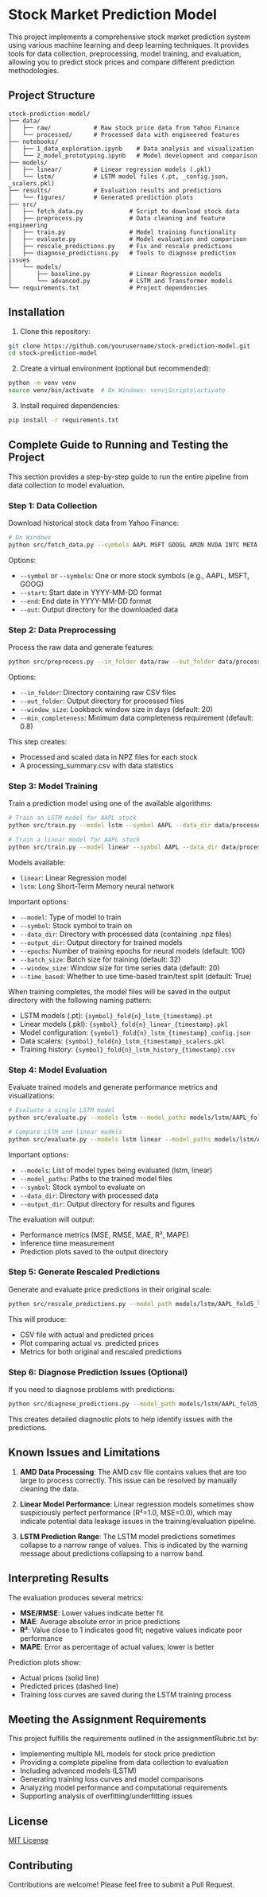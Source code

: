 # Stock Market Prediction Model

This project implements a comprehensive stock market prediction system using various machine learning and deep learning techniques. It provides tools for data collection, preprocessing, model training, and evaluation, allowing you to predict stock prices and compare different prediction methodologies.

## Project Structure

```
stock-prediction-model/
├── data/
│   ├── raw/            # Raw stock price data from Yahoo Finance
│   └── processed/      # Processed data with engineered features
├── notebooks/
│   ├── 1_data_exploration.ipynb    # Data analysis and visualization
│   └── 2_model_prototyping.ipynb   # Model development and comparison
├── models/
│   ├── linear/         # Linear regression models (.pkl)
│   └── lstm/           # LSTM model files (.pt, _config.json, _scalers.pkl)
├── results/            # Evaluation results and predictions
│   └── figures/        # Generated prediction plots
├── src/
│   ├── fetch_data.py             # Script to download stock data
│   ├── preprocess.py             # Data cleaning and feature engineering
│   ├── train.py                  # Model training functionality
│   ├── evaluate.py               # Model evaluation and comparison
│   ├── rescale_predictions.py    # Fix and rescale predictions
│   ├── diagnose_predictions.py   # Tools to diagnose prediction issues
│   └── models/
│       ├── baseline.py           # Linear Regression models
│       └── advanced.py           # LSTM and Transformer models
└── requirements.txt              # Project dependencies
```

## Installation

1. Clone this repository:
```bash
git clone https://github.com/yourusername/stock-prediction-model.git
cd stock-prediction-model
```

2. Create a virtual environment (optional but recommended):
```bash
python -m venv venv
source venv/bin/activate  # On Windows: venv\Scripts\activate
```

3. Install required dependencies:
```bash
pip install -r requirements.txt
```

## Complete Guide to Running and Testing the Project

This section provides a step-by-step guide to run the entire pipeline from data collection to model evaluation.

### Step 1: Data Collection

Download historical stock data from Yahoo Finance:

```bash
# On Windows
python src/fetch_data.py --symbols AAPL MSFT GOOGL AMZN NVDA INTC META CSCO TSLA --start 2010-01-01 --end 2023-01-01 --out data/raw
```

Options:
- `--symbol` or `--symbols`: One or more stock symbols (e.g., AAPL, MSFT, GOOG)
- `--start`: Start date in YYYY-MM-DD format
- `--end`: End date in YYYY-MM-DD format
- `--out`: Output directory for the downloaded data

### Step 2: Data Preprocessing

Process the raw data and generate features:

```bash
python src/preprocess.py --in_folder data/raw --out_folder data/processed
```

Options:
- `--in_folder`: Directory containing raw CSV files
- `--out_folder`: Output directory for processed files
- `--window_size`: Lookback window size in days (default: 20)
- `--min_completeness`: Minimum data completeness requirement (default: 0.8)

This step creates:
- Processed and scaled data in NPZ files for each stock
- A processing_summary.csv with data statistics

### Step 3: Model Training

Train a prediction model using one of the available algorithms:

```bash
# Train an LSTM model for AAPL stock
python src/train.py --model lstm --symbol AAPL --data_dir data/processed --output_dir models

# Train a linear model for AAPL stock 
python src/train.py --model linear --symbol AAPL --data_dir data/processed --output_dir models
```

Models available:
- `linear`: Linear Regression model
- `lstm`: Long Short-Term Memory neural network

Important options:
- `--model`: Type of model to train
- `--symbol`: Stock symbol to train on
- `--data_dir`: Directory with processed data (containing .npz files)
- `--output_dir`: Output directory for trained models
- `--epochs`: Number of training epochs for neural models (default: 100)
- `--batch_size`: Batch size for training (default: 32)
- `--window_size`: Window size for time series data (default: 20)
- `--time_based`: Whether to use time-based train/test split (default: True)

When training completes, the model files will be saved in the output directory with the following naming pattern:
- LSTM models (.pt): `{symbol}_fold{n}_lstm_{timestamp}.pt`
- Linear models (.pkl): `{symbol}_fold{n}_linear_{timestamp}.pkl`
- Model configuration: `{symbol}_fold{n}_lstm_{timestamp}_config.json`
- Data scalers: `{symbol}_fold{n}_lstm_{timestamp}_scalers.pkl`
- Training history: `{symbol}_fold{n}_lstm_history_{timestamp}.csv`

### Step 4: Model Evaluation

Evaluate trained models and generate performance metrics and visualizations:

```bash
# Evaluate a single LSTM model
python src/evaluate.py --models lstm --model_paths models/lstm/AAPL_fold5_lstm_20250429_161416.pt --symbol AAPL --data_dir data/processed --output_dir results

# Compare LSTM and linear models
python src/evaluate.py --models lstm linear --model_paths models/lstm/AAPL_fold5_lstm_20250429_161416.pt models/linear/AAPL_fold5_linear_20250429_161448.pkl --symbol AAPL --data_dir data/processed --output_dir results
```

Important options:
- `--models`: List of model types being evaluated (lstm, linear)
- `--model_paths`: Paths to the trained model files
- `--symbol`: Stock symbol to evaluate on
- `--data_dir`: Directory with processed data
- `--output_dir`: Output directory for results and figures

The evaluation will output:
- Performance metrics (MSE, RMSE, MAE, R², MAPE)
- Inference time measurement
- Prediction plots saved to the output directory

### Step 5: Generate Rescaled Predictions

Generate and evaluate price predictions in their original scale:

```bash
python src/rescale_predictions.py --model_path models/lstm/AAPL_fold5_lstm_20250429_161416.pt --symbol AAPL --data_dir data/processed --output_dir results
```

This will produce:
- CSV file with actual and predicted prices
- Plot comparing actual vs. predicted prices
- Metrics for both original and rescaled predictions

### Step 6: Diagnose Prediction Issues (Optional)

If you need to diagnose problems with predictions:

```bash
python src/diagnose_predictions.py --model_path models/lstm/AAPL_fold5_lstm_20250429_161416.pt --symbol AAPL --data_dir data/processed --output_dir results
```

This creates detailed diagnostic plots to help identify issues with the predictions.

## Known Issues and Limitations

1. **AMD Data Processing**: The AMD.csv file contains values that are too large to process correctly. This issue can be resolved by manually cleaning the data.

2. **Linear Model Performance**: Linear regression models sometimes show suspiciously perfect performance (R²=1.0, MSE=0.0), which may indicate potential data leakage issues in the training/evaluation pipeline.

3. **LSTM Prediction Range**: The LSTM model predictions sometimes collapse to a narrow range of values. This is indicated by the warning message about predictions collapsing to a narrow band.

## Interpreting Results

The evaluation produces several metrics:
- **MSE/RMSE**: Lower values indicate better fit
- **MAE**: Average absolute error in price predictions
- **R²**: Value close to 1 indicates good fit; negative values indicate poor performance
- **MAPE**: Error as percentage of actual values; lower is better

Prediction plots show:
- Actual prices (solid line)
- Predicted prices (dashed line)
- Training loss curves are saved during the LSTM training process

## Meeting the Assignment Requirements

This project fulfills the requirements outlined in the assignmentRubric.txt by:
- Implementing multiple ML models for stock price prediction
- Providing a complete pipeline from data collection to evaluation
- Including advanced models (LSTM)
- Generating training loss curves and model comparisons
- Analyzing model performance and computational requirements
- Supporting analysis of overfitting/underfitting issues

## License

[MIT License](LICENSE)

## Contributing

Contributions are welcome! Please feel free to submit a Pull Request.